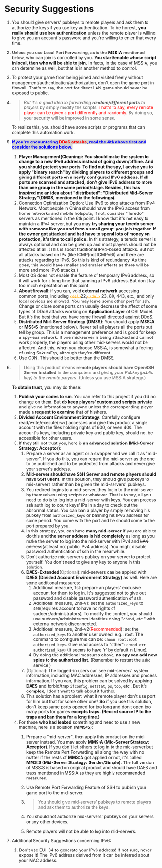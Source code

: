 # Security Suggestions

1. You should give servers' pubkeys to remote players and ask them to authorize the keys if you use key authentication. To be honest, **you really should use key authentication** unless the remote player is willing to give you an account's password and you're willing to enter that every time.

2. Unless you use Local Port Forwarding, as is the **MSS:A** mentioned below, who can join is controlled by you. **You start/enable whose script in local, then who will be able to join.** In facts, in the case of MSS:A, you can determine as well, but that is in another method to control.

3. To protect your game from being joined and visited freely without management/authentication/authorization, don't open the game port in firewall. That's to say, the port for direct LAN game should never be exposed to public.

4. > *But it's a good idea to forwarding **random/different ports** to players* by simply modify the scripts. <span style="color:red">That's to say, every remote player can be given a port differently and randomly.</span> By doing so, your security will be improved in some sense.

   To realize this, you should have some scripts or programs that can complete this automation work.

5. <strong style="background:lightgray; color:blue">If you're encountering <span style="color:red">DDoS attacks</span>, read the 4th above first and consider the solutions below.</strong> 

   1. **Player Management(Cleaning): You should make the system to change to a new IPv6 address instead of going down/offline. And you should protect your ports. To find out the spy, I advise you to apply "binary search" by dividing players to different groups and giving different ports on a newly configured IPv6 address. If all ports are scanned and attacked, don't give IPv6 address to more than one group in the same period/stage. Besides, this has inspired me an idea about "distributed": "Distributed Mid-Server Strategy"(DMSS, mentioned in the followings).** 
   2. Connection Optimization Option: Use IPv6 to stop attacks from IPv4 Network. Most people in China should have the IPv6 access from home networks and mobile hotspots, if not, consider "Teredo" servers as mentioned in the 6th point. I know that it's not easy to maintain a IPv4 server, but you may **try sharing your teredo server with someone like you and form a small group: you join together. If the owner got attacked and had have to spend lots of money on protection, it's time to call police.** In this strategy, a teredo server is always optional and can be given up and most players should not be affected at all. 
      (This is about traditional IPv4-based attacks. But not all attacks based on IPs (like ICMP(not ICMPv6)) and there are attacks regarding to IPv6. So this is kind of redundancy. As time goes, this would have smaller and smaller effects as there will be more and more IPv6 attacks.)
   3. Most OS does not enable the feature of temporary IPv6 address, so it will work for a long time that banning a IPv6 address. But don't lay too much expectation on this point. 
   4. **About firewall**: if you can, void **external network** accessing common ports, including <del style="color:orange">`<del>`</del>22,<del style="color:orange">`</del>`</del> 23, 80, 443, etc., and only local devices are allowed. You may leave some other port for ssh. Change or close some ports can usually decrease the affect of some types of DDoS attacks working on **Application Layer** of OSI Model. But it's the best that you have some firewall directed against DDoS.
   5. **Distributed Mid-Server Strategy (DMSS)**: You should apply **MSS:A** or **MSS:S** (mentioned below). Never tell all players all the ports but tell by group. This is a management preference and is good for keep a spy-less network. If one mid-server is being attacked and cannot work properly, the players using other mid-servers would not be affected. And this, when you choose MSS:A, is somewhat a feeling of using SakuraFrp, although they're different.
   6. Use CDN. This should be better than the DMSS.

6. > Using this product means **remote players should have OpenSSH Server installed** in the computers and *giving your Pubkey(public key) to the remote players*. (Unless you use MSS:A strategy.)

   **To obtain trust**, you may do these:

   1. **Publish your codes to run**. You can refer to this project if you did no change on them. But **do keep players' customized scripts private** and give no information to anyone unless the corresponding player made **a request to examine** that of his/hers.
   2. **Divided Account Environment Strategy**: Carefully configure read/write/execute(rwx) accesses and give this product a single account with the files holding rights of 600, or even 400. The account's keys, including private key and public key, should not be accessible for other users.
   3. If they still not trust you, here is **an advanced solution (Mid-Server Strategy: Acceptor)**: 
      1. Prepare a server as an agent or a swapper and we call it as "mid-server". If you do this, you can regard the mid-server as the one to be published and to be protected from attacks and never give your server's address.
      2. **Mid-server should have SSH Server and remote players should have SSH Client**. In this solution, they should give pubkeys to mid-servers rather than be given the mid-servers' pubkeys.
      3. You redirect logins to a mid-server, they login to the mid-server by themselves using scripts or whatever. That is to say, all you need to do is to log into a mid-server with keys. You can process ssh auth log to count keys' IPs in a day to check out the abnormal status. You can ban a player by simply removing his pubkey from `authorized_keys` or banning his IPv6 address for some period. You come with the port and he should come to the port prepared by you. 
      4. In this strategy, you can have **many mid-server** if you are able to do this and **the server address is hid completely** as long as you make the server to log into the mid-server with IPv4 and <del>LAN address</del>(at least not public IPv4 address). You might disable password authentication of ssh in the meanwhile. 
      5. Don't authorize mid-server's pubkey on your server to protect yourself. You don't need to give any key to anyone in this solution.
      6. **DAES-Extended**(<span style="color:grey">Optional</span>): mid-servers can be applied with **DAES (Divided Account Environment Strategy)** as well. Here are some additional measures:
         1. Additional measure, 1st: prepare an players' exclusive account for them to log in. It's suggested not to give out password and disable password authentication of ssh.
         2. Additional measure, 2nd-v1: set the `authorized_keys` to `400`(requires account to have no rights of sudoers/administrators). To modify the content, you should use sudoers/administrators identities doing "`chmod`, etc." with external network disconnected. 
         3. Additional measure, 2nd-v2(<span style="color:red">Recommended</span>): set the `authorized_keys` to another user owned, e.g.: root. The command to configure this can be: `chown root:root authorized_keys`. Give read access to "other": `chmod o+r authorized_keys` (It seems to have 'r' by default in Linux).
         4. By doing the additional measures above, **no spy can add new spies to the authorized list**. (Remember to restart the `sshd` service.)
      7. (<span style="color:grey">Optional</span>): The logged-in users can see mid-servers' system information, including MAC addresses, IP addresses and process information. If you can, this problem can be solved by applying **DAES** and forbid/trap `ifconfig`, `netstat`, `ps`, `top`, etc.. But it's **complex**, I don't want to talk about it further. 
      8. This solution has a problem: what if remote player don't use port for him but that for some other one? **So** if you use this solution, don't keep same ports opened for too long and don't open too many ports for games **excepts traps. (Record source IP to the traps and ban them for a long time.)** 
   4. For those **who had leaked** something and need to use a new machine, here is a solution (**MMS:S**):
      1. Prepare a "mid-server", then apply this product on the mid-server instead. You may apply **MMS:A (Mid-Server Strategy: Acceptor)**. If you don't let others to log in to the mid-server but keep the Remote Port Forwarding all along the way with no matter if the rests of **MMS:A** got applied or not, it's called **MMS:S (Mid-Server Strategy: Sender/Simple)**. The full version of MSS:S is based on original product and should have DAES and traps mentioned in MSS:A as they are highly recommended measures.
      
      2. Use Remote Port Forwarding Feature of SSH to publish your game port to the mid-server.
      
      3. >  You should give mid-servers' pubkeys to remote players and ask them to authorize the keys. 
      
      4. You should not authorize mid-servers' pubkeys on your servers or any other devices. 
      
      5. Remote players will not be able to log into mid-servers.

7. Additional Security Suggestions concerning IPv6:

   1. Don't use EUI-64 to generate your IPv6 address! If not sure, never expose it! The IPv6 address derived from it can be inferred about your MAC address.